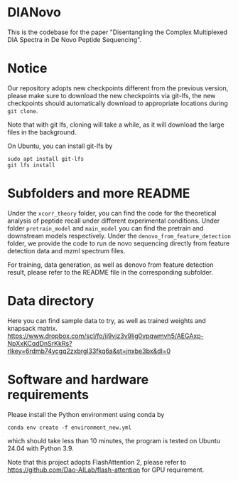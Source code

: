 # DIANovo

This is the codebase for the paper "Disentangling the Complex Multiplexed DIA Spectra in De Novo Peptide Sequencing".

# Notice

Our repository adopts new checkpoints different from the previous version, please make sure to download the new checkpoints via git-lfs, the new checkpoints should automatically download to appropriate locations during ``git clone``.

Note that with git lfs, cloning will take a while, as it will download the large files in the background.

On Ubuntu, you can install git-lfs by
```
sudo apt install git-lfs
git lfs install
```

# Subfolders and more README

Under the ``xcorr_theory`` folder, you can find the code for the theoretical analysis of peptide recall under different experimental conditions. Under folder ``pretrain_model`` and ``main_model`` you can find the pretrain and downstream models respectively.
Under the ``denovo_from_feature_detection`` folder, we provide the code to run de novo sequencing directly from feature detection data and mzml spectrum files.

For training, data generation, as well as denovo from feature detection result, please refer to the README file in the corresponding subfolder.

# Data directory

Here you can find sample data to try, as well as trained weights and knapsack matrix.
https://www.dropbox.com/scl/fo/ij9vjz3v9lig0vpqwmvh5/AEGAxp-NpXxKCqdDnSrKkRs?rlkey=6rdmb74ycgq2zxbrgl33fkq6a&st=jnxbe3bx&dl=0

# Software and hardware requirements

Please install the Python environment using conda by 

``conda env create -f environment_new.yml``

which should take less than 10 minutes, the program is tested on Ubuntu 24.04 with Python 3.9.

Note that this project adopts FlashAttention 2, please refer to https://github.com/Dao-AILab/flash-attention for GPU requirement.

